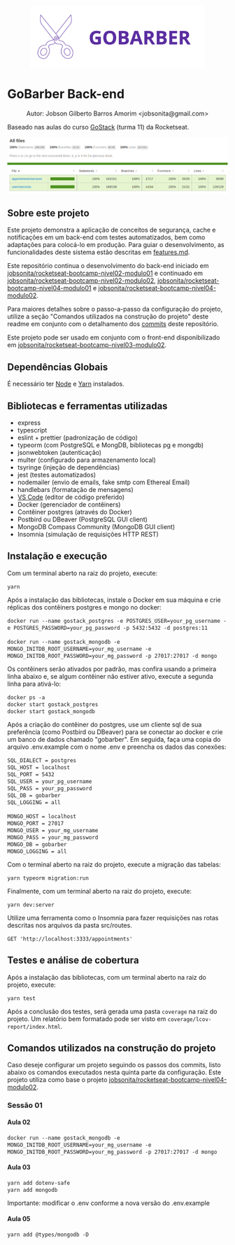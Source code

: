 <p align="center"><img alt="Logotipo do Projeto" title="GoBarber" src=".github/logo.svg" width="400px" /></p>

# GoBarber Back-end

<p align="center">Autor: Jobson Gilberto Barros Amorim &lt;jobsonita@gmail.com&gt;</p>

Baseado nas aulas do curso [GoStack](https://rocketseat.com.br/gostack) (turma 11) da Rocketseat.

<p align="center"><img alt="Cobertura dos testes" title="Cobertura dos testes" src=".github/coverage.png" width="800px" /></p>

## Sobre este projeto

Este projeto demonstra a aplicação de conceitos de segurança, cache e notificações em um back-end com testes automatizados, bem como adaptações para colocá-lo em produção. Para guiar o desenvolvimento, as funcionalidades deste sistema estão descritas em [features.md](features.md).

Este repositório continua o desenvolvimento do back-end iniciado em [jobsonita/rocketseat-bootcamp-nivel02-modulo01](https://github.com/jobsonita/rocketseat-bootcamp-nivel02-modulo01) e continuado em [jobsonita/rocketseat-bootcamp-nivel02-modulo02](https://github.com/jobsonita/rocketseat-bootcamp-nivel02-modulo02), [jobsonita/rocketseat-bootcamp-nivel04-modulo01](https://github.com/jobsonita/rocketseat-bootcamp-nivel04-modulo01) e [jobsonita/rocketseat-bootcamp-nivel04-modulo02](https://github.com/jobsonita/rocketseat-bootcamp-nivel04-modulo02).

Para maiores detalhes sobre o passo-a-passo da configuração do projeto, utilize a seção "Comandos utilizados na construção do projeto" deste readme em conjunto com o detalhamento dos [commits](https://github.com/jobsonita/rocketseat-bootcamp-nivel04-modulo03/commits/master) deste repositório.

Este projeto pode ser usado em conjunto com o front-end disponibilizado em [jobsonita/rocketseat-bootcamp-nivel03-modulo02](https://github.com/jobsonita/rocketseat-bootcamp-nivel03-modulo02).

## Dependências Globais

É necessário ter [Node](https://github.com/nvm-sh/nvm) e [Yarn](https://yarnpkg.com) instalados.

## Bibliotecas e ferramentas utilizadas

- express
- typescript
- eslint + prettier (padronização de código)
- typeorm (com PostgreSQL e MongDB, bibliotecas pg e mongdb)
- jsonwebtoken (autenticação)
- multer (configurado para armazenamento local)
- tsyringe (injeção de dependências)
- jest (testes automatizados)
- nodemailer (envio de emails, fake smtp com Ethereal Email)
- handlebars (formatação de mensagens)
- [VS Code](https://code.visualstudio.com) (editor de código preferido)
- Docker (gerenciador de contêiners)
- Contêiner postgres (através do Docker)
- Postbird ou DBeaver (PostgreSQL GUI client)
- MongoDB Compass Community (MongoDB GUI client)
- Insomnia (simulação de requisições HTTP REST)

## Instalação e execução

Com um terminal aberto na raiz do projeto, execute:

```
yarn
```

Após a instalação das bibliotecas, instale o Docker em sua máquina e crie réplicas dos contêiners postgres e mongo no docker:

```
docker run --name gostack_postgres -e POSTGRES_USER=your_pg_username -e POSTGRES_PASSWORD=your_pg_password -p 5432:5432 -d postgres:11

docker run --name gostack_mongodb -e MONGO_INITDB_ROOT_USERNAME=your_mg_username -e MONGO_INITDB_ROOT_PASSWORD=your_mg_password -p 27017:27017 -d mongo
```

Os contêiners serão ativados por padrão, mas confira usando a primeira linha abaixo e, se algum contêiner não estiver ativo, execute a segunda linha para ativá-lo:

```
docker ps -a
docker start gostack_postgres
docker start gostack_mongodb
```

Após a criação do contêiner do postgres, use um cliente sql de sua preferência (como Postbird ou DBeaver) para se conectar ao docker e crie um banco de dados chamado "gobarber". Em seguida, faça uma copia do arquivo .env.example com o nome .env e preencha os dados das conexões:

```
SQL_DIALECT = postgres
SQL_HOST = localhost
SQL_PORT = 5432
SQL_USER = your_pg_username
SQL_PASS = your_pg_password
SQL_DB = gobarber
SQL_LOGGING = all

MONGO_HOST = localhost
MONGO_PORT = 27017
MONGO_USER = your_mg_username
MONGO_PASS = your_mg_password
MONGO_DB = gobarber
MONGO_LOGGING = all
```

Com o terminal aberto na raiz do projeto, execute a migração das tabelas:

```
yarn typeorm migration:run
```

Finalmente, com um terminal aberto na raiz do projeto, execute:

```
yarn dev:server
```

Utilize uma ferramenta como o Insomnia para fazer requisições nas rotas descritas nos arquivos da pasta src/routes.

```
GET 'http://localhost:3333/appointments'
```

## Testes e análise de cobertura

Após a instalação das bibliotecas, com um terminal aberto na raiz do projeto, execute:

```
yarn test
```

Após a conclusão dos testes, será gerada uma pasta `coverage` na raiz do projeto. Um relatório bem formatado pode ser visto em `coverage/lcov-report/index.html`.

## Comandos utilizados na construção do projeto

Caso deseje configurar um projeto seguindo os passos dos commits, listo abaixo os comandos executados nesta quinta parte da configuração. Este projeto utiliza como base o projeto [jobsonita/rocketseat-bootcamp-nivel04-modulo02](https://github.com/jobsonita/rocketseat-bootcamp-nivel04-modulo02).

### Sessão 01

#### Aula 02

```
docker run --name gostack_mongodb -e MONGO_INITDB_ROOT_USERNAME=your_mg_username -e MONGO_INITDB_ROOT_PASSWORD=your_mg_password -p 27017:27017 -d mongo
```

#### Aula 03

```
yarn add dotenv-safe
yarn add mongodb
```

Importante: modificar o .env conforme a nova versão do .env.example

#### Aula 05

```
yarn add @types/mongodb -D
```
